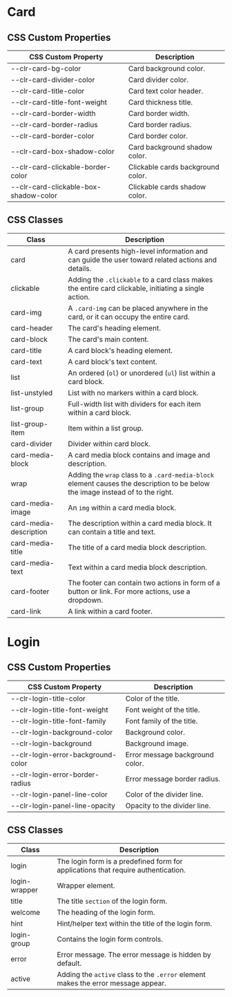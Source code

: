# Card

## CSS Custom Properties

| CSS Custom Property                   | Description                       |
| ------------------------------------- | --------------------------------- |
| --clr-card-bg-color                   | Card background color.            |
| --clr-card-divider-color              | Card divider color.               |
| --clr-card-title-color                | Card text color header.           |
| --clr-card-title-font-weight          | Card thickness title.             |
| --clr-card-border-width               | Card border width.                |
| --clr-card-border-radius              | Card border radius.               |
| --clr-card-border-color               | Card border color.                |
| --clr-card-box-shadow-color           | Card background shadow color.     |
| --clr-card-clickable-border-color     | Clickable cards background color. |
| --clr-card-clickable-box-shadow-color | Clickable cards shadow color.     |

## CSS Classes

| Class                  | Description                                                                                                                    |
| ---------------------- | ------------------------------------------------------------------------------------------------------------------------------ |
| card                   | A card presents high-level information and can guide the user toward related actions and details.                              |
| clickable              | Adding the `.clickable` to a card class makes the entire card clickable, initiating a single action.                           |
| card-img               | A `.card-img` can be placed anywhere in the card, or it can occupy the entire card.                                            |
| card-header            | The card's heading element.                                                                                                    |
| card-block             | The card's main content.                                                                                                       |
| card-title             | A card block's heading element.                                                                                                |
| card-text              | A card block's text content.                                                                                                   |
| list                   | An ordered (`ol`) or unordered (`ul`) list within a card block.                                                                |
| list-unstyled          | List with no markers within a card block.                                                                                      |
| list-group             | Full-width list with dividers for each item within a card block.                                                               |
| list-group-item        | Item within a list group.                                                                                                      |
| card-divider           | Divider within card block.                                                                                                     |
| card-media-block       | A card media block contains and image and description.                                                                         |
| wrap                   | Adding the `wrap` class to a `.card-media-block` element causes the description to be below the image instead of to the right. |
| card-media-image       | An `img` within a card media block.                                                                                            |
| card-media-description | The description within a card media block. It can contain a title and text.                                                    |
| card-media-title       | The title of a card media block description.                                                                                   |
| card-media-text        | Text within a card media block description.                                                                                    |
| card-footer            | The footer can contain two actions in form of a button or link. For more actions, use a dropdown.                              |
| card-link              | A link within a card footer.                                                                                                   |

# Login

## CSS Custom Properties

| CSS Custom Property                | Description                     |
| ---------------------------------- | ------------------------------- |
| --clr-login-title-color            | Color of the title.             |
| --clr-login-title-font-weight      | Font weight of the title.       |
| --clr-login-title-font-family      | Font family of the title.       |
| --clr-login-background-color       | Background color.               |
| --clr-login-background             | Background image.               |
| --clr-login-error-background-color | Error message background color. |
| --clr-login-error-border-radius    | Error message border radius.    |
| --clr-login-panel-line-color       | Color of the divider line.      |
| --clr-login-panel-line-opacity     | Opacity to the divider line.    |

## CSS Classes

| Class         | Description                                                                       |
| ------------- | --------------------------------------------------------------------------------- |
| login         | The login form is a predefined form for applications that require authentication. |
| login-wrapper | Wrapper element.                                                                  |
| title         | The title `section` of the login form.                                            |
| welcome       | The heading of the login form.                                                    |
| hint          | Hint/helper text within the title of the login form.                              |
| login-group   | Contains the login form controls.                                                 |
| error         | Error message. The error message is hidden by default.                            |
| active        | Adding the `active` class to the `.error` element makes the error message appear. |
